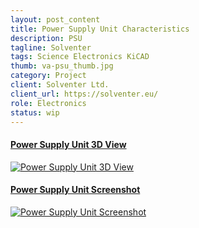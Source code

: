 ```yaml
---
layout: post_content
title: Power Supply Unit Characteristics
description: PSU
tagline: Solventer
tags: Science Electronics KiCAD
thumb: va-psu_thumb.jpg
category: Project
client: Solventer Ltd.
client_url: https://solventer.eu/
role: Electronics
status: wip
---
```

<section>
<div class="box alt">
        <div class="row uniform 50%">
            <div class="6u 6u(small) 10u(vsmall) 12u(xsmall)">
                <a href="#" class="image fit shadow">
                    <h4 class="overlay"><span>Power Supply Unit 3D View</span></h4>
                    <img src="{{ site.url_dir }}img/psu_thumb.jpg" data-src="{{ site.url_dir }}img/psu_thumb.jpg" alt="Power Supply Unit 3D View" class="lazyload">
                </a>
            </div>
            <div class="6u 6u(small) 10u(vsmall) 12u(xsmall)">
                <a href="#" class="image fit shadow">
                    <h4 class="overlay"><span>Power Supply Unit Screenshot</span></h4>
                    <img src="{{ site.url_dir }}img/psu_screenshot_1.jpg" data-src="{{ site.url_dir }}img/psu_screenshot_1.jpg" alt="Power Supply Unit Screenshot" class="lazyload">
                </a>
            </div>
        </div>
    </div>
</section>